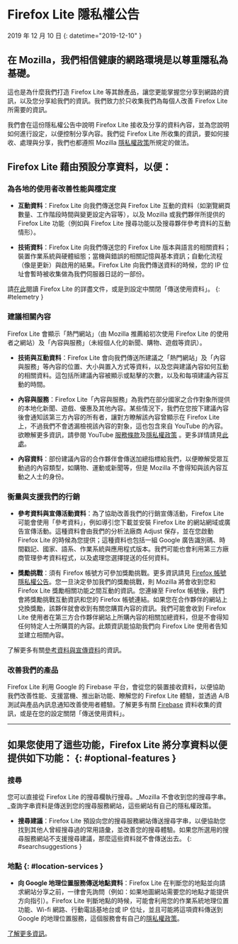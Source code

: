 # <span class="privacy-header-firefox-lite">Firefox Lite</span> <span class="privacy-header-policy">隱私權公告</span>

2019 年 12 月 10 日
{: datetime="2019-12-10" }

## 在 Mozilla，我們相信健康的網路環境是以尊重隱私為基礎。

這也是為什麼我們打造 Firefox Lite 等其餘產品，讓您更能掌握您分享到網路的資訊，以及您分享給我們的資訊。我們致力於只收集我們為每個人改善 Firefox Lite 所需要的資訊。

我們會在這份隱私權公告中說明 Firefox Lite 接收及分享的資料內容，並為您說明如何進行設定，以便控制分享內容。我們從 Firefox Lite 所收集的資訊，要如何接收、處理與分享，我們也都遵照 Mozilla [隱私權政策](https://www.mozilla.org/privacy/)所規定的做法。

## Firefox Lite 藉由預設分享資料，以便：

### 為各地的使用者改善性能與穩定度

* __互動資料__：Firefox Lite 向我們傳送您與 Firefox Lite 互動的資料（如瀏覽網頁數量、工作階段時間與變更設定內容等），以及 Mozilla 或我們夥伴所提供的 Firefox Lite 功能（例如與 Firefox Lite 搜尋功能以及搜尋夥伴參考資料的互動情形）。

* __技術資料__：Firefox Lite 向我們傳送您的 Firefox Lite 版本與語言的相關資料；裝置作業系統與硬體組態；當機與錯誤的相關記憶與基本資訊；自動化流程（像是更新）與啟用的結果。Firefox Lite 向我們傳送資料的時候，您的 IP 位址會暫時被收集做為我們伺服器日誌的一部份。

請[在此](https://support.mozilla.org/kb/send-usage-data-firefox-mobile-devices)閱讀 Firefox Lite 的詳盡文件，或是到設定中關閉「傳送使用資料」。
{: #telemetry }

### 建議相關內容

Firefox Lite 會顯示「熱門網站」（由 Mozilla 推薦給初次使用 Firefox Lite 的使用者之網站）及「內容與服務」（未經個人化的新聞、購物、遊戲等資訊）。

* __技術與互動資料__：Firefox Lite 會向我們傳送所建議之「熱門網站」及「內容與服務」等內容的位置、大小與置入方式等資料，以及您與建議內容如何互動的相關資料。這包括所建議內容被顯示或點擊的次數，以及和每項建議內容互動的時間。 

* __內容與服務__：Firefox Lite「內容與服務」為我們在部分國家之合作對象所提供的本地化新聞、遊戲、優惠及其他內容。某些情況下，我們在您按下建議內容後會通知該第三方內容的所有者，讓對方瞭解該內容曾顯示在 Firefox Lite 上，不過我們不會透漏檢視該內容的對象，這也包含來自 YouTube 的內容。欲瞭解更多資訊，請參閱 YouTube [服務條款](https://www.youtube.com/t/terms)及[隱私權政策](https://policies.google.com/privacy) 。更多詳情請見[此處](https://support.mozilla.org/kb/firefox-lite-content-and-services)。

* __內容資料__：部份建議內容的合作夥伴會傳送加總指標給我們，以便瞭解受眾互動過的內容類型，如購物、運動或新聞等，但是 Mozilla 不會得知與該內容互動之人士的身份。

### 衡量與支援我們的行銷

* __參考資料與宣傳活動資料__：為了協助改善我們的行銷宣傳活動，Firefox Lite 可能會使用「參考資料」，例如導引您下載並安裝 Firefox Lite 的網站網域或廣告宣傳活動。這種資料會由我們的分析法廠商 Adjust 保存，並在您啟動 Firefox Lite 的時候為您提供；這種資料也包括一組 Google 廣告識別碼、時間戳記、國家、語系、作業系統與應用程式版本。我們可能也會利用第三方廠商管理參考資料程式，以及處理您選擇提送的任何資料。

* __獎勵挑戰__：須有 Firefox 帳號方可參加獎勵挑戰。更多資訊請見 [Firefox 帳號隱私權公告](https://www.mozilla.org/en-US/privacy/firefox/#accounts)。您一旦決定參加我們的獎勵挑戰，則 Mozilla 將會收到您和 Firefox Lite 獎勵相關功能之間互動的資訊。您連線至 Firefox 帳號後，我們會將獎勵挑戰互動資訊和您的 Firefox 帳號連結。如果您在合作夥伴的網站上兌換獎勵，該夥伴就會收到有關您購買內容的資訊。我們可能會收到 Firefox Lite 使用者在第三方合作夥伴網站上所購內容的相關加總資料，但是不會得知任何特定人士所購買的內容。此類資訊能協助我們向 Firefox Lite 使用者告知並建立相關內容。 

了解更多有關[參考資料與宣傳資料](https://github.com/mozilla-tw/Rocket/wiki/Telemetry#install-campaign-tracking)的資訊。 

### 改善我們的產品

Firefox Lite 利用 Google 的 Firebase 平台，會從您的裝置接收資料，以便協助我們改善性能、支援當機、推出新功能、瞭解您的 Firefox Lite 體驗，並透過 A/B 測試與產品內訊息通知改善使用者體驗。了解更多有關 [Firebase](https://support.google.com/firebase/answer/6318039?hl=en) 資料收集的資訊，或是在您的設定關閉「傳送使用資料」。

---

## 如果您使用了這些功能，Firefox Lite 將分享資料以便提供如下功能： {: #optional-features }

### 搜尋

您可以直接從 Firefox Lite 的搜尋欄執行搜尋。_Mozilla 不會收到您的搜尋字串。_查詢字串資料是傳送到您的搜尋服務網站，這些網站有自己的隱私權政策。

* __搜尋建議__：Firefox Lite 預設向您的搜尋服務網站傳送搜尋字串，以便協助您找到其他人曾經搜尋過的常用語彙，並改善您的搜尋體驗。如果您所選用的搜尋服務網站不支援搜尋建議，那麼這些資料就不會傳送出去。
{: #searchsuggestions }
    
### 地點 {: #location-services }

* __向 Google 地理位置服務傳送地點資料__：Firefox Lite 在判斷您的地點並向請求網站分享之前，一律會先詢問（例如：如果地圖網站需要您的地點才能提供方向指引）。Firefox Lite 判斷地點的時候，可能會利用您的作業系統地理位置功能、Wi-fi 網路、行動電話基地台或 IP 位址，並且可能將這項資料傳送到 Google 的地理位置服務，這個服務會有自己的[隱私權政策](https://www.google.com/privacy/lsf.html)。

[了解更多資訊](https://www.mozilla.org/firefox/geolocation/)。
